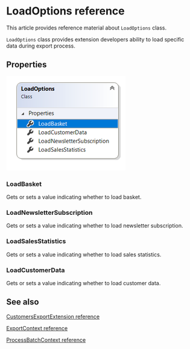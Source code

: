 ﻿# LoadOptions reference

This article provides reference material about `LoadOptions` class.

`LoadOptions` class provides extension developers ability to load specific data during export process.

## Properties

![LoadOptions](img/customer-export-load-options/class.png)

### LoadBasket

Gets or sets a value indicating whether to load basket.

### LoadNewsletterSubscription

Gets or sets a value indicating whether to load newsletter subscription.

### LoadSalesStatistics

Gets or sets a value indicating whether to load sales statistics.

### LoadCustomerData

Gets or sets a value indicating whether to load customer data.



## See also

[CustomersExportExtension reference](customer-export-extension.md)

[ExportContext reference](customer-export-context.md)

[ProcessBatchContext reference](customer-export-process-batch-context.md)